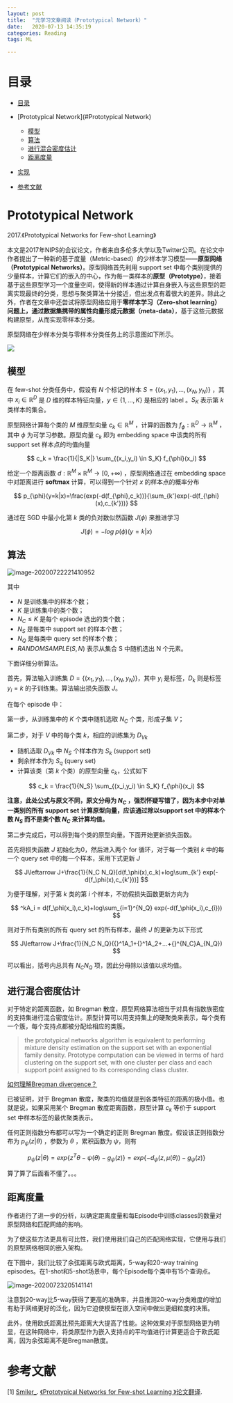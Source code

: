 ```yaml
---
layout: post
title:  "元学习文章阅读（Prototypical Network）"
date:   2020-07-13 14:35:19
categories: Reading
tags: ML

---
```


<head>
    <script src="https://cdn.mathjax.org/mathjax/latest/MathJax.js?config=TeX-AMS-MML_HTMLorMML" type="text/javascript"></script>
    <script type="text/x-mathjax-config">
        MathJax.Hub.Config({
            tex2jax: {
            skipTags: ['script', 'noscript', 'style', 'textarea', 'pre'],
            inlineMath: [['$','$']]
            }
        });
    </script>
</head>

# 目录

* [目录](#目录)
* [Prototypical Network](#Prototypical Network)
  * [模型](#模型)
  * [算法](#算法)
  * [进行混合密度估计](#进行混合密度估计)
  * [距离度量](#距离度量)

* [实现](#实现)
* [参考文献](#参考文献)

# Prototypical Network

2017.《Prototypical Networks for Few-shot Learning》

本文是2017年NIPS的会议论文，作者来自多伦多大学以及Twitter公司。在论文中作者提出了一种新的基于度量（Metric-based）的少样本学习模型——**原型网络（Prototypical Networks）**。原型网络首先利用 support  set 中每个类别提供的少量样本，计算它们的嵌入的中心，作为每一类样本的**原型（Prototype）**，接着基于这些原型学习一个度量空间，使得新的样本通过计算自身嵌入与这些原型的距离实现最终的分类，思想与聚类算法十分接近，但出发点有着很大的差异。除此之外，作者在文章中还尝试将原型网络应用于**零样本学习（Zero-shot learning）**问题上，通过数据集携带的属性向量形成**元数据（meta-data）**，基于这些元数据构建原型，从而实现零样本分类。

原型网络在少样本分类与零样本分类任务上的示意图如下所示。

![](..\assets\img\postsimg\20200722\1.jpg)

## 模型

在 few-shot 分类任务中，假设有 $N$ 个标记的样本 $S=\{(x_1,y_1),...,(x_N,y_N)\}$ ，其中 $x_i \in \mathbb R^D$ 是 $D$ 维的样本特征向量，$y \in \{1,...,K\}$ 是相应的 label 。$S_K$ 表示第 $k$ 类样本的集合。

原型网络计算每个类的 $M$ 维原型向量 $c_k \in \mathbb R^M$ ，计算的函数为 $f_{\phi}: \mathbb R^D \rightarrow \mathbb R^M$ ，其中 $\phi$ 为可学习参数。原型向量 $c_k$ 即为 embedding space 中该类的所有 support set 样本点的均值向量

$$
c_k = \frac{1}{|S_K|} \sum_{(x_i,y_i) \in S_K} f_{\phi}(x_i)
$$

给定一个距离函数 $d: \mathbb R^M \times \mathbb R^M \rightarrow [0,+\infty)$ ，原型网络通过在 embedding space 中对距离进行 **softmax** 计算，可以得到一个针对 $x$ 的样本点的概率分布

$$
p_{\phi}(y=k|x)=\frac{exp(-d(f_{\phi},c_k))}{\sum_{k'}exp(-d(f_{\phi}(x),c_{k'}))}
$$

通过在 SGD 中最小化第 $k$ 类的负对数似然函数 $J(\phi)$ 来推进学习

$$
J(\phi) = -log\; p(\phi)(y=k|x)
$$

## 算法

![image-20200722221410952](..\assets\img\postsimg\20200722\2.jpg)

其中

- $N$ 是训练集中的样本个数；
- $K$ 是训练集中的类个数；
- $N_C \leq K$ 是每个 episode 选出的类个数；
- $N_S$ 是每类中 support set 的样本个数；
- $N_Q$ 是每类中 query set 的样本个数；
- $RANDOMSAMPLE(S,N)$ 表示从集合 S 中随机选出 N 个元素。

下面详细分析算法。

首先，算法输入训练集 $D=\{(x_1,y_1),...,(x_N,y_N)\}$，其中 $y_i$ 是标签，$D_k$ 则是标签 $y_i=k$ 的子训练集。算法输出损失函数 $J$。

在每个 episode 中：

第一步，从训练集中的 $K$ 个类中随机选取 $N_C$ 个类，形成子集 $V$；

第二步，对于 $V$ 中的每个类 $k$，相应的训练集为 $D_{Vk}$

- 随机选取 $D_{Vk}$ 中 $N_S$ 个样本作为 $S_k$ (support set)
- 剩余样本作为 $S_q$ (query set)
- 计算该类（第 $k$ 个类）的原型向量 $c_k$，公式如下

$$
c_k = \frac{1}{N_S} \sum_{(x_i,y_i) \in S_K} f_{\phi}(x_i)
$$

**注意，此处公式与原文不同，原文分母为 $N_C$ ，强烈怀疑写错了，因为本步中对单一类别的所有 support set 计算原型向量，应该通过除以support set 中的样本个数 $N_S$ 而不是类个数 $N_C$ 来计算均值。**

第二步完成后，可以得到每个类的原型向量。下面开始更新损失函数。

首先将损失函数 $J$ 初始化为0，然后进入两个 for 循环，对于每一个类别 $k$ 中的每一个 query set 中的每一个样本，采用下式更新 $J$

$$
J\leftarrow J+\frac{1}{N_C N_Q}[d(f_\phi(x),c_k)+log\sum_{k'} exp(-d(f_\phi(x),c_{k'}))]
$$

为便于理解，对于第 $k$ 类的第 $i$ 个样本，不妨假损失函数更新方向为

$$
^kA_i = d(f_\phi(x_i),c_k)+log\sum_{i=1}^{N_Q} exp(-d(f_\phi(x_i),c_{i}))
$$

则对于所有类别的所有 query set 的所有样本，最终 $J$ 的更新为以下形式

$$
J\leftarrow J+\frac{1}{N_C N_Q}({}^1A_1+{}^1A_2+...+{}^{N_C}A_{N_Q})
$$

可以看出，括号内总共有 $N_C N_Q$ 项，因此分母除以该值以求均值。

## 进行混合密度估计

对于特定的距离函数，如 Bregman 散度，原型网络算法相当于对具有指数族密度的支持集进行混合密度估计。原型计算可以用支持集上的硬聚类来表示，每个类有一个簇，每个支持点都被分配给相应的类簇。

> the prototypical networks algorithm is equivalent to performing mixture density estimation on the support set with an exponential family density. Prototype computation can be viewed in terms of hard clustering on the support set, with one cluster per class and each support point assigned to its corresponding class cluster.

[如何理解Bregman divergence？]([https://www.zhihu.com/question/22426561/answer/209945856](https://links.jianshu.com/go?to=https%3A%2F%2Fwww.zhihu.com%2Fquestion%2F22426561%2Fanswer%2F209945856))

已被证明，对于 Bregman 散度，聚类的均值就是到各类特征的距离的极小值。也就是说，如果采用某个 Bregman 散度距离函数，原型计算 $c_k$ 等价于 support set 中样本标签的最优聚类表示。

任何正则指数分布都可以写为一个确定的正则 Bregman 散度。假设该正则指数分布为 $p_\psi(z|\theta)$ ，参数为 $\theta$ ，累积函数为 $\psi$，则有

$$
p_\psi(z|\theta) = exp\{z^T\theta-\psi (\theta) - g_\psi(z)\} = exp\{-d_\psi(z,\mu(\theta)) - g_\psi(z)\}
$$

算了算了后面看不懂了。。。

## 距离度量

作者进行了进一步的分析，以确定距离度量和每Episode中训练classes的数量对原型网络和匹配网络的影响。

为了使这些方法更具有可比性，我们使用我们自己的匹配网络实现，它使用与我们的原型网络相同的嵌入架构。

在下图中，我们比较了余弦距离与欧式距离，5-way和20-way  training episodes。在1-shot和5-shot场景中，每个Episode每个类中有15个查询点。

![image-20200723205141141](..\assets\img\postsimg\20200722\3.jpg)

注意到20-way比5-way获得了更高的准确率，并且推测20-way分类难度的增加有助于网络更好的泛化，因为它迫使模型在嵌入空间中做出更细粒度的决策。

此外，使用欧氏距离比预先距离大大提高了性能。这种效果对于原型网络更为明显，在这种网络中，将类原型作为嵌入支持点的平均值进行计算更适合于欧氏距离，因为余弦距离不是Bregman散度。

# 参考文献

<span id="ref1">[1]</span>  [Smiler_](https://blog.csdn.net/Smiler_). [《Prototypical Networks for Few-shot Learning 》论文翻译](https://blog.csdn.net/Smiler_/article/details/103133876).

